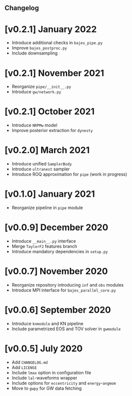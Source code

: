 ## Changelog

# [v0.2.1] January 2022
* Introduce additional checks in `bajes_pipe.py`
* Improve `bajes_postproc.py`
* Include downsampling

# [v0.2.1] November 2021
* Reorganize `pipe/__init__.py`
* Introduce `gw/network.py`

# [v0.2.1] October 2021
* Introduce `NRPMw` model
* Improve posterior extraction for `dynesty`

# [v0.2.0] March 2021
* Introduce unified `SamplerBody`
* Introduce `ultranest` sampler
* Introduce ROQ approximation for `pipe` (work in progress)

# [v0.1.0] January 2021
* Reorganize pipeline in `pipe` module

# [v0.0.9] December 2020
* Introduce `__main__.py` interface
* Merge `TaylorF2` features branch
* Introduce mandatory dependencies in `setup.py`

# [v0.0.7] November 2020
* Reorganize repository introducing `inf` and `obs` modules
* Introduce MPI interface for  `bajes_parallel_core.py`

# [v0.0.6] September 2020
* Introduce `knmodule` and KN pipeline
* Include parametrized EOS and TOV solver in `gwmodule` 

# [v0.0.5] July 2020
* Add `CHANGELOG.md`
* Add `LICENSE`
* Include `lmax` option in configuration file
* Include `lal`-waveforms wrapper
* Include options for `eccentricity` and `energy`-`angmom`
* Move to  `gwpy` for GW data fetching
